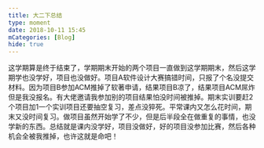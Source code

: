 ```yaml
---
title: 大二下总结
type: moment
date: 2018-10-11 15:45
mCategories: [Blog]
hide: true
---
```


这学期算是终于结束了，学期期末开始的两个项目一直做到这学期期末，然后这学期学也没学好，项目也没做好。项目A软件设计大赛搞错时间，只报了个名没提交材料。因为项目B参加ACM推掉了软著申请，结果项目B凉了，结果项目ACM屌炸但是我没报名。有大佬邀请我参加别的项目结果怕没时间被推掉。期末实训要赶2个项目加1一个实训项目还要抽空复习，差点没猝死。平常课内又怎么花时间，期末又没时间复习。做项目虽然开始学了不少，但是后半段全在做重复的事情，也没学新的东西。总结就是课内没学好，项目没做好，好的项目没参加比赛，然后各种机会全被我推掉，也许这就是命吧！
